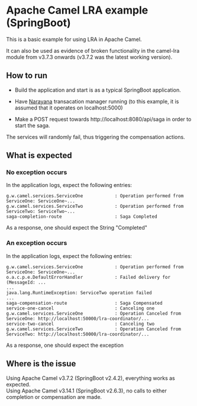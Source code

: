 # Apache Camel LRA example (SpringBoot)

This is a basic example for using LRA in Apache Camel.  

It can also be used as evidence of broken functionality in the camel-lra module from v3.7.3 onwards (v3.7.2 was the latest working version).  

## How to run

* Build the application and start is as a typical SpringBoot application.  

* Have [Narayana](https://www.narayana.io/) transacation manager running (to this example, it is assumed that it operates on localhost:5000)  

* Make a POST request towards http://localhost:8080/api/saga in order to start the saga.  

The services will randomly fail, thus triggering the compensation actions.  

## What is expected

### No exception occurs

In the application logs, expect the following entries:

```
g.w.camel.services.ServiceOne            : Operation performed from ServiceOne: ServiceOne~...
g.w.camel.services.ServiceTwo            : Operation performed from ServiceTwo: ServiceTwo~...
saga-completion-route                    : Saga Completed
```

As a response, one should expect the String "Completed"

### An exception occurs

In the application logs, expect the following entries:

```
g.w.camel.services.ServiceOne            : Operation performed from ServiceOne: ServiceOne~...
o.a.c.p.e.DefaultErrorHandler            : Failed delivery for (MessageId: ...
... 
java.lang.RuntimeException: ServiceTwo operation failed
...  
saga-compensation-route                  : Saga Compensated
service-one-cancel                       : Canceling one
g.w.camel.services.ServiceOne            : Operation Canceled from ServiceOne: http://localhost:50000/lra-coordinator/...  
service-two-cancel                       : Canceling two
g.w.camel.services.ServiceTwo            : Operation Canceled from ServiceTwo: http://localhost:50000/lra-coordinator/...
```

As a response, one should expect the exception

## Where is the issue

Using Apache Camel v3.7.2 (SpringBoot v2.4.2), everything works as expected.   
Using Apache Camel v3.14.1 (SpringBoot v2.6.3), no calls to either completion or compensation are made.  

